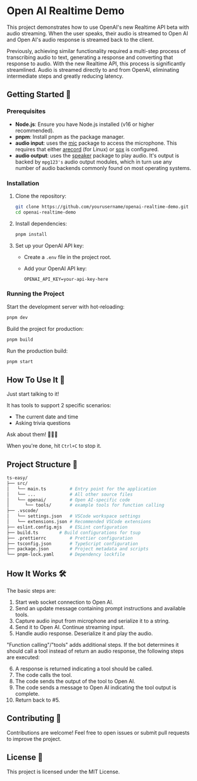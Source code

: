 # Open AI Realtime Demo

This project demonstrates how to use OpenAI's new Realtime API beta with audio streaming. When the user speaks, their audio is streamed to Open AI and Open AI's audio response is streamed back to the client.

Previously, achieving similar functionality required a multi-step process of transcribing audio to text, generating a response and converting that response to audio. With the new Realtime API, this process is significantly streamlined. Audio is streamed directly to and from OpenAI, eliminating intermediate steps and greatly reducing latency.

## Getting Started 🚀

### Prerequisites

- **Node.js**: Ensure you have Node.js installed (v16 or higher recommended).
- **pnpm**: Install pnpm as the package manager.
- **audio input**: uses the [mic](https://www.npmjs.com/package/mic) package to access the microphone. This requires that either [arecord](http://alsa-project.org/) (for Linux) or [sox](http://sox.sourceforge.net/) is configured.
- **audio output**: uses the [speaker](https://www.npmjs.com/package/speaker) package to play audio. It's output is backed by `mpg123's` audio output modules, which in turn use any number of audio backends commonly found on most operating systems.


### Installation

1. Clone the repository:

   ```bash
   git clone https://github.com/yourusername/openai-realtime-demo.git
   cd openai-realtime-demo
   ```

2. Install dependencies:

   ```bash
   pnpm install
   ```

3. Set up your OpenAI API key:

   - Create a `.env` file in the project root.
   - Add your OpenAI API key:

     ```env
     OPENAI_API_KEY=your-api-key-here
     ```

### Running the Project

Start the development server with hot-reloading:

```bash
pnpm dev
```

Build the project for production:

```bash
pnpm build
```

Run the production build:

```bash
pnpm start
```

## How To Use It 🎤

Just start talking to it!

It has tools to support 2 specific scenarios:

- The current date and time
- Asking trivia questions

Ask about them! 🧑🏾‍🔬

When you're done, hit `Ctrl+C` to stop it.


## Project Structure 📁

```bash
ts-easy/
├── src/
│   └── main.ts      	# Entry point for the application
│   └── ...             # All other source files
│   └── openai/         # Open AI-specific code
│      └── tools/       # example tools for function calling
├── .vscode/
│   └── settings.json 	# VSCode workspace settings
│   └── extensions.json # Recommended VSCode extensions
├── eslint.config.mjs   # ESLint configuration
├── build.ts      	# Build configurations for tsup
├── .prettierrc      	# Prettier configuration
├── tsconfig.json    	# TypeScript configuration
├── package.json     	# Project metadata and scripts
└── pnpm-lock.yaml   	# Dependency lockfile
```

## How It Works 🛠️

The basic steps are:

1. Start web socket connection to Open AI.
2. Send an update message containing prompt instructions and available tools.
3. Capture audio input from microphone and serialize it to a string.
4. Send it to Open AI. Continue streaming input.
5. Handle audio response. Deserialize it and play the audio.

"Function calling"/"tools" adds additional steps. If the bot determines it should call a tool instead of return an audio response, the following steps are executed:

6. A response is returned indicating a tool should be called.
7. The code calls the tool.
8. The code sends the output of the tool to Open AI.
9. The code sends a message to Open AI indicating the tool output is complete.
10. Return back to #5.

## Contributing 🤝

Contributions are welcome! Feel free to open issues or submit pull requests to improve the project.

## License 📄

This project is licensed under the MIT License.
